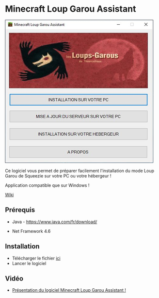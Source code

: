 # Minecraft Loup Garou Assistant

![Image description](ressources/Capture.JPG)

Ce logiciel vous permet de préparer facilement l'installation du mode Loup Garou de Squeezie sur votre PC ou votre hébergeur !

Application compatible que sur Windows !

[Wiki](https://loup-garou.tr1nity.ovh/)

## Prérequis

- Java - https://www.java.com/fr/download/

- Net Framework 4.6

## Installation

- Télécharger le fichier [ici](https://github.com/jvin042/minecraft-loup-garou-assistant/releases)
- Lancer le logiciel

## Vidéo

- [Présentation du logiciel Minecraft Loup Garou Assistant !](https://www.youtube.com/watch?v=Ru_DVwe-xSQ)
